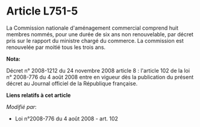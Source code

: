 # Article L751-5

La     Commission nationale d'aménagement commercial comprend huit membres nommés, pour une durée de six ans non
renouvelable, par décret pris sur le rapport du ministre chargé du commerce. La commission est renouvelée par moitié tous les
trois ans.

**Nota:**

Décret n° 2008-1212 du 24 novembre 2008 article 8 : l'article 102 de la loi n° 2008-776 du 4 août 2008 entre en vigueur dès
la publication du présent décret au Journal officiel de la République française.

**Liens relatifs à cet article**

_Modifié par_:

  - Loi n°2008-776 du 4 août 2008 - art. 102
